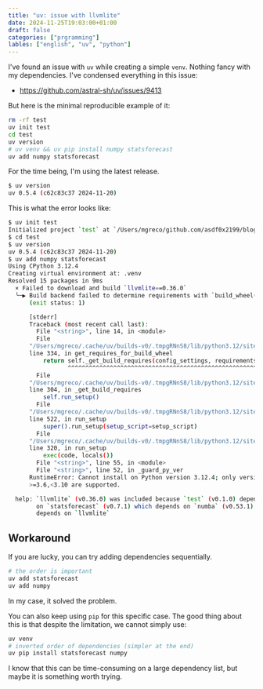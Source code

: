 ```yaml
---
title: "uv: issue with llvmlite"
date: 2024-11-25T19:03:00+01:00
draft: false
categories: ["prgramming"]
lables: ["english", "uv", "python"]
---
```



I've found an issue with `uv` while creating a simple `venv`. Nothing fancy
with my dependencies. I've condensed everything in this issue:

- https://github.com/astral-sh/uv/issues/9413


But here is the minimal reproducible example of it:


```bash
rm -rf test
uv init test
cd test
uv version
# uv venv && uv pip install numpy statsforecast
uv add numpy statsforecast
```

For the time being, I'm using the latest release.

```bash
$ uv version
uv 0.5.4 (c62c83c37 2024-11-20)
```


This is what the error looks like:

```bash
$ uv init test
Initialized project `test` at `/Users/mgreco/github.com/asdf0x2199/blog/test`
$ cd test
$ uv version
uv 0.5.4 (c62c83c37 2024-11-20)
$ uv add numpy statsforecast
Using CPython 3.12.4
Creating virtual environment at: .venv
Resolved 15 packages in 9ms
  × Failed to download and build `llvmlite==0.36.0`
  ╰─▶ Build backend failed to determine requirements with `build_wheel()`
      (exit status: 1)

      [stderr]
      Traceback (most recent call last):
        File "<string>", line 14, in <module>
        File
      "/Users/mgreco/.cache/uv/builds-v0/.tmpgRNnS8/lib/python3.12/site-packages/setuptools/build_meta.py",
      line 334, in get_requires_for_build_wheel
          return self._get_build_requires(config_settings, requirements=[])
                 ^^^^^^^^^^^^^^^^^^^^^^^^^^^^^^^^^^^^^^^^^^^^^^^^^^^^^^^^^^
        File
      "/Users/mgreco/.cache/uv/builds-v0/.tmpgRNnS8/lib/python3.12/site-packages/setuptools/build_meta.py",
      line 304, in _get_build_requires
          self.run_setup()
        File
      "/Users/mgreco/.cache/uv/builds-v0/.tmpgRNnS8/lib/python3.12/site-packages/setuptools/build_meta.py",
      line 522, in run_setup
          super().run_setup(setup_script=setup_script)
        File
      "/Users/mgreco/.cache/uv/builds-v0/.tmpgRNnS8/lib/python3.12/site-packages/setuptools/build_meta.py",
      line 320, in run_setup
          exec(code, locals())
        File "<string>", line 55, in <module>
        File "<string>", line 52, in _guard_py_ver
      RuntimeError: Cannot install on Python version 3.12.4; only versions
      >=3.6,<3.10 are supported.

  help: `llvmlite` (v0.36.0) was included because `test` (v0.1.0) depends
        on `statsforecast` (v0.7.1) which depends on `numba` (v0.53.1) which
        depends on `llvmlite`
```


## Workaround

If you are lucky, you can try adding dependencies sequentially.

```bash
# the order is important
uv add statsforecast
uv add numpy
```

In my case, it solved the problem.

You can also keep using `pip` for this specific case. The good thing about this
is that despite the limitation, we cannot simply use:

```bash
uv venv
# inverted order of dependencies (simpler at the end)
uv pip install statsforecast numpy
```

I know that this can be time-consuming on a large dependency list, but maybe it
is something worth trying.
